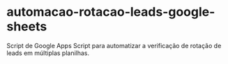 # automacao-rotacao-leads-google-sheets
Script de Google Apps Script para automatizar a verificação de rotação de leads em múltiplas planilhas.
